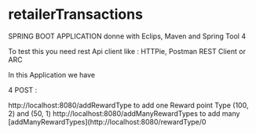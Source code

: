 # retailerTransactions 
SPRING BOOT APPLICATION donne with Eclips, Maven and Spring Tool 4

To test this you need rest Api client like : HTTPie, Postman REST Client or ARC

In this Application we have 

4 POST :

http://localhost:8080/addRewardType to add one Reward point Type (100, 2) and (50, 1)
http://localhost:8080/addManyRewardTypes   to add many
[addManyRewardTypes](http://localhost:8080/rewardType/0

